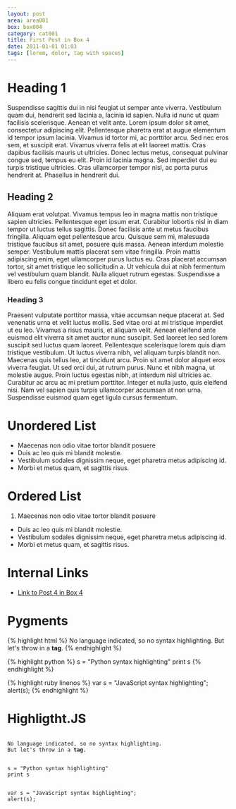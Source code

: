 ```yaml
---
layout: post
area: area001
box: box004
category: cat001
title: First Post in Box 4
date: 2011-01-01 01:03
tags: [lorem, dolor, tag with spaces]
---
```


# Heading 1

Suspendisse sagittis dui in nisi feugiat ut semper ante viverra. Vestibulum quam dui, hendrerit sed lacinia a, lacinia id sapien. Nulla id nunc ut quam facilisis scelerisque. Aenean et velit ante. Lorem ipsum dolor sit amet, consectetur adipiscing elit. Pellentesque pharetra erat at augue elementum id tempor ipsum lacinia. Vivamus id tortor mi, ac porttitor arcu. Sed nec eros sem, et suscipit erat. Vivamus viverra felis at elit laoreet mattis. Cras dapibus facilisis mauris ut ultricies. Donec lectus metus, consequat pulvinar congue sed, tempus eu elit. Proin id lacinia magna. Sed imperdiet dui eu turpis tristique ultricies. Cras ullamcorper tempor nisl, ac porta purus hendrerit at. Phasellus in hendrerit dui.

## Heading 2

Aliquam erat volutpat. Vivamus tempus leo in magna mattis non tristique sapien ultricies. Pellentesque eget ipsum erat. Curabitur lobortis nisl in diam tempor ut luctus tellus sagittis. Donec facilisis ante ut metus faucibus fringilla. Aliquam eget pellentesque arcu. Quisque sem mi, malesuada tristique faucibus sit amet, posuere quis massa. Aenean interdum molestie semper. Vestibulum mattis placerat sem vitae fringilla. Proin mattis adipiscing enim, eget ullamcorper purus luctus eu. Cras placerat accumsan tortor, sit amet tristique leo sollicitudin a. Ut vehicula dui at nibh fermentum vel vestibulum quam blandit. Nulla aliquet rutrum egestas. Suspendisse a libero eu felis congue tincidunt eget et dolor.

### Heading 3    

Praesent vulputate porttitor massa, vitae accumsan neque placerat at. Sed venenatis urna et velit luctus mollis. Sed vitae orci at mi tristique imperdiet ut eu leo. Vivamus a risus mauris, et aliquam velit. Aenean eleifend ante euismod elit viverra sit amet auctor nunc suscipit. Sed laoreet leo sed lorem suscipit sed luctus quam laoreet.  Pellentesque scelerisque lorem quis diam tristique vestibulum. Ut luctus viverra nibh, vel aliquam turpis blandit non. Maecenas quis tellus leo, at tincidunt arcu. Proin sit amet dolor aliquet eros viverra feugiat. Ut sed orci dui, at rutrum purus. Nunc et nibh magna, ut molestie augue. Proin luctus egestas nibh, at interdum nisl ultricies ac. Curabitur ac arcu ac mi pretium porttitor. Integer et nulla justo, quis eleifend nisi. Nam vel sapien quis turpis ullamcorper accumsan at non urna. Suspendisse euismod quam eget ligula cursus fermentum.

# Unordered List

- Maecenas non odio vitae tortor blandit posuere
- Duis ac leo quis mi blandit molestie.
- Vestibulum sodales dignissim neque, eget pharetra metus adipiscing id. 
- Morbi et metus quam, et sagittis risus. 

# Ordered List

1. Maecenas non odio vitae tortor blandit posuere
- Duis ac leo quis mi blandit molestie.
- Vestibulum sodales dignissim neque, eget pharetra metus adipiscing id. 
- Morbi et metus quam, et sagittis risus.

# Internal Links

- [Link to Post 4 in Box 4](./2013-01-02-box4-post4.md)

# Pygments

{% highlight html %}
No language indicated, so no syntax highlighting. 
But let's throw in a <b>tag</b>.
{% endhighlight %}

{% highlight python %}
s = "Python syntax highlighting"
print s
{% endhighlight %}
 
{% highlight ruby linenos %}
var s = "JavaScript syntax highlighting";
alert(s);
{% endhighlight %}

# Highligtht.JS

<pre><code>
No language indicated, so no syntax highlighting. 
But let's throw in a <b>tag</b>.
</code></pre>

<pre><code class="pyhton">
s = "Python syntax highlighting"
print s
</code></pre>
 
<pre><code class="ruby">
var s = "JavaScript syntax highlighting";
alert(s);
</code></pre>


